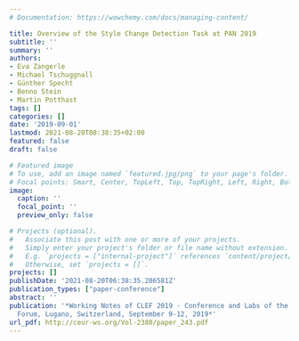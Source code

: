```yaml
---
# Documentation: https://wowchemy.com/docs/managing-content/

title: Overview of the Style Change Detection Task at PAN 2019
subtitle: ''
summary: ''
authors:
- Eva Zangerle
- Michael Tschuggnall
- Günther Specht
- Benno Stein
- Martin Potthast
tags: []
categories: []
date: '2019-09-01'
lastmod: 2021-08-20T08:38:35+02:00
featured: false
draft: false

# Featured image
# To use, add an image named `featured.jpg/png` to your page's folder.
# Focal points: Smart, Center, TopLeft, Top, TopRight, Left, Right, BottomLeft, Bottom, BottomRight.
image:
  caption: ''
  focal_point: ''
  preview_only: false

# Projects (optional).
#   Associate this post with one or more of your projects.
#   Simply enter your project's folder or file name without extension.
#   E.g. `projects = ["internal-project"]` references `content/project/deep-learning/index.md`.
#   Otherwise, set `projects = []`.
projects: []
publishDate: '2021-08-20T06:38:35.206581Z'
publication_types: ["paper-conference"]
abstract: ''
publication: '*Working Notes of CLEF 2019 - Conference and Labs of the Evaluation
  Forum, Lugano, Switzerland, September 9-12, 2019*'
url_pdf: http://ceur-ws.org/Vol-2380/paper_243.pdf
---
```

